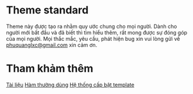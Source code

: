 # Theme standard
Theme này được tạo ra nhằm quy ước chung cho mọi người. Dành cho người mới bất đầu và đã biết thì tìm hiểu thêm, rất mong được sự đóng góp của mọi người. Mọi thắc mắc, yêu cầu, phát hiện bug xin vui lòng gửi về phuquanglxc@gmail.com xin cảm ơn.

# Tham khảm thêm
[Tài liệu](https://github.com/phuquang/themestandard/blob/master/docs/README.md)
[Hàm thường dùng](https://github.com/phuquang/themestandard/blob/master/docs/wordpress-functions.md)
[Hệ thống cấp bật template](https://github.com/phuquang/themestandard/blob/master/docs/wordpress-hierarchy.md)